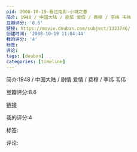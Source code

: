 ```yaml
---
pid: 2008-10-19-看过电影-小城之春
简介: 1948 / 中国大陆 / 剧情 爱情 / 费穆 / 李纬 韦伟
豆瓣评分: '8.6'
链接: https://movie.douban.com/subject/1323746/
创建时间: '2008-10-19 11:04:44'
我的评分: '4'
标签:
评论:
tags: [douban]
categories: [timeline]
---
```

简介:1948 / 中国大陆 / 剧情 爱情 / 费穆 / 李纬 韦伟

豆瓣评分:8.6

[链接](https://movie.douban.com/subject/1323746/)

我的评分:4

标签:

评论:

